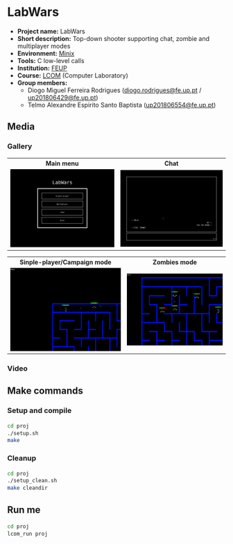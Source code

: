 # LabWars

- **Project name:** LabWars
- **Short description:** Top-down shooter supporting chat, zombie and multiplayer modes
- **Environment:** [Minix](https://www.minix3.org/)
- **Tools:** C low-level calls
- **Institution:** [FEUP](https://sigarra.up.pt/feup/en/web_page.Inicial)
- **Course:** [LCOM](https://sigarra.up.pt/feup/en/ucurr_geral.ficha_uc_view?pv_ocorrencia_id=436435) (Computer Laboratory)
- **Group members:**
    - Diogo Miguel Ferreira Rodrigues (diogo.rodrigues@fe.up.pt / up201806429@fe.up.pt)
    - Telmo Alexandre Espirito Santo Baptista (up201806554@fe.up.pt)

## Media
### Gallery
<div align="center">
    <table>
        <tr align="center">
            <th>
                Main menu
            </td>
            <th>
                Chat
            </td>
        </tr>
        <tr>
            <td>
                <img src="https://raw.githubusercontent.com/dmfrodrigues/feup-lcom/master/proj/doc/report/images/main_menu.png" width="450">
            </td>
            <td>
                <img src="https://raw.githubusercontent.com/dmfrodrigues/feup-lcom/master/proj/doc/report/images/chat02_01.png" width="450">
            </td>
        </tr>
    </table>
    <table>
        <tr align="center">
            <th>
                Sinple-player/Campaign mode
            </td>
            <th>
                Zombies mode
            </td>
        </tr>
        <tr>
            <td>
                <img src="https://raw.githubusercontent.com/dmfrodrigues/feup-lcom/master/proj/doc/report/images/campaign01.png" width="450">
            </td>
            <td>
                <img src="https://raw.githubusercontent.com/dmfrodrigues/feup-lcom/master/proj/doc/report/images/zombies01.png" width="450">
            </td>
        </tr>
    </table>
</div>

### Video



## Make commands
### Setup and compile

```sh
cd proj
./setup.sh
make
```

### Cleanup

```sh
cd proj
./setup_clean.sh
make cleandir
```

## Run me

```sh
cd proj
lcom_run proj
```
